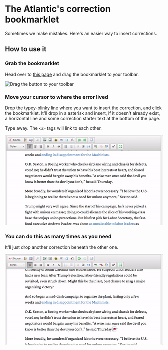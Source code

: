 # The Atlantic's correction bookmarklet
Sometimes we make mistakes. Here's an easier way to insert corrections.

## How to use it
### Grab the bookmarklet
Head over to [this page](https://s3.amazonaws.com/the-atlantic/corrections/index.html) and drag the bookmarklet to your toolbar.

![Drag the button to your toolbar](assets/bookmarklet-drag.gif)

### Move your cursor to where the error lived
Drop the typey-blinky line where you want to insert the correction, and click the bookmarklet. It'll drop in a asterisk and insert, if it doesn't already exist, a horizontal line and some correction starter text at the bottom of the page.

Type away. The `<a>` tags will link to each other.

![Insert the correction link](assets/write-correction.gif)

### You can do this as many times as you need
It'll just drop another correction beneath the other one.

![See! one more](assets/write-another-correction.gif)
